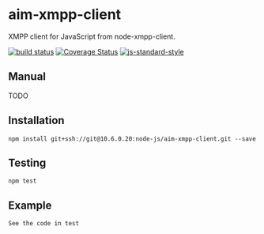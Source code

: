 # aim-xmpp-client

XMPP client for JavaScript from node-xmpp-client.

[![build status](https://img.shields.io/travis/node-xmpp/node-xmpp-client/master.svg?style=flat-square)](https://travis-ci.org/node-xmpp/node-xmpp-client/branches)
[![Coverage Status](https://img.shields.io/coveralls/node-xmpp/node-xmpp-client.svg?style=flat-square)](https://coveralls.io/r/node-xmpp/node-xmpp-client)
[![js-standard-style](https://img.shields.io/badge/code%20style-standard-brightgreen.svg?style=flat-square)](http://standardjs.com/)


## Manual

TODO

## Installation

```
npm install git+ssh://git@10.6.0.20:node-js/aim-xmpp-client.git --save
```

## Testing

```
npm test
```

## Example

```
See the code in test
```
